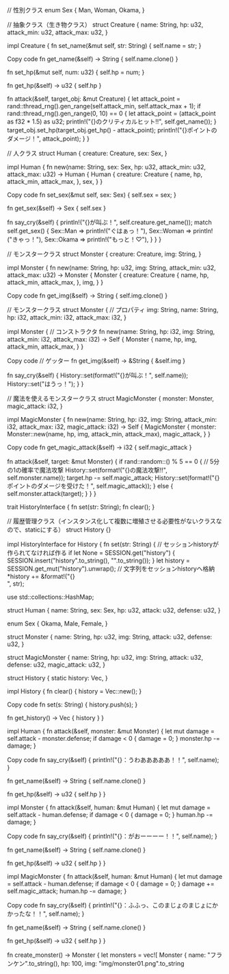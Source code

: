 // 性別クラス
enum Sex {
Man,
Woman,
Okama,
}

// 抽象クラス（生き物クラス）
struct Creature {
name: String,
hp: u32,
attack_min: u32,
attack_max: u32,
}

impl Creature {
fn set_name(&mut self, str: String) {
self.name = str;
}

Copy code
fn get_name(&self) -> String {
    self.name.clone()
}

fn set_hp(&mut self, num: u32) {
    self.hp = num;
}

fn get_hp(&self) -> u32 {
    self.hp
}

fn attack(&self, target_obj: &mut Creature) {
    let attack_point = rand::thread_rng().gen_range(self.attack_min, self.attack_max + 1);
    if rand::thread_rng().gen_range(0, 10) == 0 {
        let attack_point = (attack_point as f32 * 1.5) as u32;
        println!("{}のクリティカルヒット!!", self.get_name());
    }
    target_obj.set_hp(target_obj.get_hp() - attack_point);
    println!("{}ポイントのダメージ！", attack_point);
}
}

// 人クラス
struct Human {
creature: Creature,
sex: Sex,
}

impl Human {
fn new(name: String, sex: Sex, hp: u32, attack_min: u32, attack_max: u32) -> Human {
Human {
creature: Creature {
name,
hp,
attack_min,
attack_max,
},
sex,
}
}

Copy code
fn set_sex(&mut self, sex: Sex) {
    self.sex = sex;
}

fn get_sex(&self) -> Sex {
    self.sex
}

fn say_cry(&self) {
    println!("{}が叫ぶ！", self.creature.get_name());
    match self.get_sex() {
        Sex::Man => println!("ぐはぁっ！"),
        Sex::Woman => println!("きゃっ！"),
        Sex::Okama => println!("もっと！♡"),
    }
}
}

// モンスタークラス
struct Monster {
creature: Creature,
img: String,
}

impl Monster {
fn new(name: String, hp: u32, img: String, attack_min: u32, attack_max: u32) -> Monster {
Monster {
creature: Creature {
name,
hp,
attack_min,
attack_max,
},
img,
}
}

Copy code
fn get_img(&self) -> String {
    self.img.clone()
}

// モンスタークラス
struct Monster {
// プロパティ
img: String,
name: String,
hp: i32,
attack_min: i32,
attack_max: i32,
}

impl Monster {
// コンストラクタ
fn new(name: String, hp: i32, img: String, attack_min: i32, attack_max: i32) -> Self {
Monster {
name,
hp,
img,
attack_min,
attack_max,
}
}

Copy code
// ゲッター
fn get_img(&self) -> &String {
    &self.img
}

fn say_cry(&self) {
    History::set(format!("{}が叫ぶ！", self.name));
    History::set("はうっ！");
}
}

// 魔法を使えるモンスタークラス
struct MagicMonster {
monster: Monster,
magic_attack: i32,
}

impl MagicMonster {
fn new(name: String, hp: i32, img: String, attack_min: i32, attack_max: i32, magic_attack: i32) -> Self {
MagicMonster {
monster: Monster::new(name, hp, img, attack_min, attack_max),
magic_attack,
}
}

Copy code
fn get_magic_attack(&self) -> i32 {
    self.magic_attack
}

fn attack(&self, target: &mut Monster) {
    if rand::random::<i32>() % 5 == 0 {
        // 5分の1の確率で魔法攻撃
        History::set(format!("{}の魔法攻撃!!", self.monster.name));
        target.hp -= self.magic_attack;
        History::set(format!("{}ポイントのダメージを受けた！", self.magic_attack));
    } else {
        self.monster.attack(target);
    }
}
}

trait HistoryInterface {
fn set(str: String);
fn clear();
}

// 履歴管理クラス（インスタンス化して複数に増殖させる必要性がないクラスなので、staticにする）
struct History {}

impl HistoryInterface for History {
fn set(str: String) {
// セッションhistoryが作られてなければ作る
if let None = SESSION.get("history") {
SESSION.insert("history".to_string(), "".to_string());
}
let history = SESSION.get_mut("history").unwrap();
// 文字列をセッションhistoryへ格納
*history += &format!("{}<br>", str);

use std::collections::HashMap;

struct Human {
name: String,
sex: Sex,
hp: u32,
attack: u32,
defense: u32,
}

enum Sex {
Okama,
Male,
Female,
}

struct Monster {
name: String,
hp: u32,
img: String,
attack: u32,
defense: u32,
}

struct MagicMonster {
name: String,
hp: u32,
img: String,
attack: u32,
defense: u32,
magic_attack: u32,
}

struct History {
static history: Vec<String>,
}

impl History {
fn clear() {
history = Vec::new();
}

Copy code
fn set(s: String) {
    history.push(s);
}

fn get_history() -> Vec<String> {
    history
}
}

impl Human {
fn attack(&self, monster: &mut Monster) {
let mut damage = self.attack - monster.defense;
if damage < 0 {
damage = 0;
}
monster.hp -= damage;
}

Copy code
fn say_cry(&self) {
    println!("{}：うわあああああ！！", self.name);
}

fn get_name(&self) -> String {
    self.name.clone()
}

fn get_hp(&self) -> u32 {
    self.hp
}
}

impl Monster {
fn attack(&self, human: &mut Human) {
let mut damage = self.attack - human.defense;
if damage < 0 {
damage = 0;
}
human.hp -= damage;
}

Copy code
fn say_cry(&self) {
    println!("{}：がおーーーー！！", self.name);
}

fn get_name(&self) -> String {
    self.name.clone()
}

fn get_hp(&self) -> u32 {
    self.hp
}
}

impl MagicMonster {
fn attack(&self, human: &mut Human) {
let mut damage = self.attack - human.defense;
if damage < 0 {
damage = 0;
}
damage += self.magic_attack;
human.hp -= damage;
}

Copy code
fn say_cry(&self) {
    println!("{}：ふふっ、このまじょのまじょにかかったな！！", self.name);
}

fn get_name(&self) -> String {
    self.name.clone()
}

fn get_hp(&self) -> u32 {
    self.hp
}
}

fn create_monster() -> Monster {
let monsters = vec![
Monster {
name: "フランケン".to_string(),
hp: 100,
img: "img/monster01.png".to_string